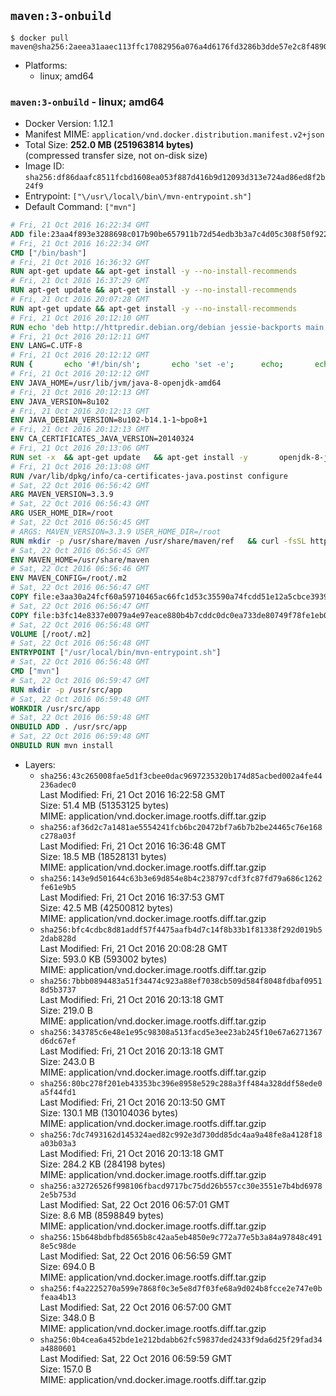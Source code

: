 ## `maven:3-onbuild`

```console
$ docker pull maven@sha256:2aeea31aaec113ffc17082956a076a4d6176fd3286b3dde57e2c8f489050c64d
```

-	Platforms:
	-	linux; amd64

### `maven:3-onbuild` - linux; amd64

-	Docker Version: 1.12.1
-	Manifest MIME: `application/vnd.docker.distribution.manifest.v2+json`
-	Total Size: **252.0 MB (251963814 bytes)**  
	(compressed transfer size, not on-disk size)
-	Image ID: `sha256:df86daafc8511fcbd1608ea053f887d416b9d12093d313e724ad86ed8f2b24f9`
-	Entrypoint: `["\/usr\/local\/bin\/mvn-entrypoint.sh"]`
-	Default Command: `["mvn"]`

```dockerfile
# Fri, 21 Oct 2016 16:22:34 GMT
ADD file:23aa4f893e3288698c017b90be657911b72d54edb3b3a7c4d05c308f50f9228f in / 
# Fri, 21 Oct 2016 16:22:34 GMT
CMD ["/bin/bash"]
# Fri, 21 Oct 2016 16:36:32 GMT
RUN apt-get update && apt-get install -y --no-install-recommends 		ca-certificates 		curl 		wget 	&& rm -rf /var/lib/apt/lists/*
# Fri, 21 Oct 2016 16:37:29 GMT
RUN apt-get update && apt-get install -y --no-install-recommends 		bzr 		git 		mercurial 		openssh-client 		subversion 				procps 	&& rm -rf /var/lib/apt/lists/*
# Fri, 21 Oct 2016 20:07:28 GMT
RUN apt-get update && apt-get install -y --no-install-recommends 		bzip2 		unzip 		xz-utils 	&& rm -rf /var/lib/apt/lists/*
# Fri, 21 Oct 2016 20:12:10 GMT
RUN echo 'deb http://httpredir.debian.org/debian jessie-backports main' > /etc/apt/sources.list.d/jessie-backports.list
# Fri, 21 Oct 2016 20:12:11 GMT
ENV LANG=C.UTF-8
# Fri, 21 Oct 2016 20:12:12 GMT
RUN { 		echo '#!/bin/sh'; 		echo 'set -e'; 		echo; 		echo 'dirname "$(dirname "$(readlink -f "$(which javac || which java)")")"'; 	} > /usr/local/bin/docker-java-home 	&& chmod +x /usr/local/bin/docker-java-home
# Fri, 21 Oct 2016 20:12:12 GMT
ENV JAVA_HOME=/usr/lib/jvm/java-8-openjdk-amd64
# Fri, 21 Oct 2016 20:12:13 GMT
ENV JAVA_VERSION=8u102
# Fri, 21 Oct 2016 20:12:13 GMT
ENV JAVA_DEBIAN_VERSION=8u102-b14.1-1~bpo8+1
# Fri, 21 Oct 2016 20:12:13 GMT
ENV CA_CERTIFICATES_JAVA_VERSION=20140324
# Fri, 21 Oct 2016 20:13:06 GMT
RUN set -x 	&& apt-get update 	&& apt-get install -y 		openjdk-8-jdk="$JAVA_DEBIAN_VERSION" 		ca-certificates-java="$CA_CERTIFICATES_JAVA_VERSION" 	&& rm -rf /var/lib/apt/lists/* 	&& [ "$JAVA_HOME" = "$(docker-java-home)" ]
# Fri, 21 Oct 2016 20:13:08 GMT
RUN /var/lib/dpkg/info/ca-certificates-java.postinst configure
# Sat, 22 Oct 2016 06:56:42 GMT
ARG MAVEN_VERSION=3.3.9
# Sat, 22 Oct 2016 06:56:43 GMT
ARG USER_HOME_DIR=/root
# Sat, 22 Oct 2016 06:56:45 GMT
# ARGS: MAVEN_VERSION=3.3.9 USER_HOME_DIR=/root
RUN mkdir -p /usr/share/maven /usr/share/maven/ref   && curl -fsSL http://apache.osuosl.org/maven/maven-3/$MAVEN_VERSION/binaries/apache-maven-$MAVEN_VERSION-bin.tar.gz     | tar -xzC /usr/share/maven --strip-components=1   && ln -s /usr/share/maven/bin/mvn /usr/bin/mvn
# Sat, 22 Oct 2016 06:56:45 GMT
ENV MAVEN_HOME=/usr/share/maven
# Sat, 22 Oct 2016 06:56:46 GMT
ENV MAVEN_CONFIG=/root/.m2
# Sat, 22 Oct 2016 06:56:47 GMT
COPY file:e3aa30a24fcf60a59710465ac66fc1d53c35590a74fcdd51e12a5cbce393904b in /usr/local/bin/mvn-entrypoint.sh 
# Sat, 22 Oct 2016 06:56:47 GMT
COPY file:b3fc14e8337e0079a4e97eace880b4b7cddc0dc0ea733de80749f78fe1eb089a in /usr/share/maven/ref/ 
# Sat, 22 Oct 2016 06:56:48 GMT
VOLUME [/root/.m2]
# Sat, 22 Oct 2016 06:56:48 GMT
ENTRYPOINT ["/usr/local/bin/mvn-entrypoint.sh"]
# Sat, 22 Oct 2016 06:56:48 GMT
CMD ["mvn"]
# Sat, 22 Oct 2016 06:59:47 GMT
RUN mkdir -p /usr/src/app
# Sat, 22 Oct 2016 06:59:48 GMT
WORKDIR /usr/src/app
# Sat, 22 Oct 2016 06:59:48 GMT
ONBUILD ADD . /usr/src/app
# Sat, 22 Oct 2016 06:59:48 GMT
ONBUILD RUN mvn install
```

-	Layers:
	-	`sha256:43c265008fae5d1f3cbee0dac9697235320b174d85acbed002a4fe44236adec0`  
		Last Modified: Fri, 21 Oct 2016 16:22:58 GMT  
		Size: 51.4 MB (51353125 bytes)  
		MIME: application/vnd.docker.image.rootfs.diff.tar.gzip
	-	`sha256:af36d2c7a1481ae5554241fcb6bc20472bf7a6b7b2be24465c76e168c278a03f`  
		Last Modified: Fri, 21 Oct 2016 16:36:48 GMT  
		Size: 18.5 MB (18528131 bytes)  
		MIME: application/vnd.docker.image.rootfs.diff.tar.gzip
	-	`sha256:143e9d501644c63b3e69d854e8b4c238797cdf3fc87fd79a686c1262fe61e9b5`  
		Last Modified: Fri, 21 Oct 2016 16:37:53 GMT  
		Size: 42.5 MB (42500812 bytes)  
		MIME: application/vnd.docker.image.rootfs.diff.tar.gzip
	-	`sha256:bfc4cdbc8d81addf57f4475aafb4d7c14f8b33b1f81338f292d019b52dab828d`  
		Last Modified: Fri, 21 Oct 2016 20:08:28 GMT  
		Size: 593.0 KB (593002 bytes)  
		MIME: application/vnd.docker.image.rootfs.diff.tar.gzip
	-	`sha256:7bbb0894483a51f34474c923a88ef7038cb509d584f8048fdbaf09518d5b3737`  
		Last Modified: Fri, 21 Oct 2016 20:13:18 GMT  
		Size: 219.0 B  
		MIME: application/vnd.docker.image.rootfs.diff.tar.gzip
	-	`sha256:343785c6e48e1e95c98308a513facd5e3ee23ab245f10e67a6271367d6dc67ef`  
		Last Modified: Fri, 21 Oct 2016 20:13:18 GMT  
		Size: 243.0 B  
		MIME: application/vnd.docker.image.rootfs.diff.tar.gzip
	-	`sha256:80bc278f201eb43353bc396e8958e529c288a3ff484a328ddf58ede0a5f44fd1`  
		Last Modified: Fri, 21 Oct 2016 20:13:50 GMT  
		Size: 130.1 MB (130104036 bytes)  
		MIME: application/vnd.docker.image.rootfs.diff.tar.gzip
	-	`sha256:7dc7493162d145324aed82c992e3d730dd85dc4aa9a48fe8a4128f18a03b03a3`  
		Last Modified: Fri, 21 Oct 2016 20:13:18 GMT  
		Size: 284.2 KB (284198 bytes)  
		MIME: application/vnd.docker.image.rootfs.diff.tar.gzip
	-	`sha256:a32726526f998106fbacd9717bc75dd26b557cc30e3551e7b4bd69782e5b753d`  
		Last Modified: Sat, 22 Oct 2016 06:57:01 GMT  
		Size: 8.6 MB (8598849 bytes)  
		MIME: application/vnd.docker.image.rootfs.diff.tar.gzip
	-	`sha256:15b648bdbfbd8565b8c42aa5eb4850e9c772a77e5b3a84a97848c4918e5c98de`  
		Last Modified: Sat, 22 Oct 2016 06:56:59 GMT  
		Size: 694.0 B  
		MIME: application/vnd.docker.image.rootfs.diff.tar.gzip
	-	`sha256:f4a2225270a599e7868f0c3e5e8d7f03fe68a9d024b8fcce2e747e0bfeaa4b13`  
		Last Modified: Sat, 22 Oct 2016 06:57:00 GMT  
		Size: 348.0 B  
		MIME: application/vnd.docker.image.rootfs.diff.tar.gzip
	-	`sha256:0b4cea6a452bde1e212bdabb62fc59837ded2433f9da6d25f29fad34a4880601`  
		Last Modified: Sat, 22 Oct 2016 06:59:59 GMT  
		Size: 157.0 B  
		MIME: application/vnd.docker.image.rootfs.diff.tar.gzip
